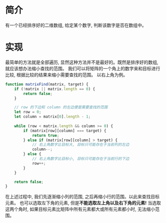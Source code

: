 # 简介
有一个已经排序好的二维数组, 给定某个数字, 判断该数字是否在数组中。

# 实现
最简单的方法就是全部遍历, 显然这种方法并不是最好的。既然是排序好的数组, 就应该想办法缩小查找的范围。
我们可以将矩阵的一个角上的数字来和目标进行比较, 根据比较的结果来缩小需要查找的范围。
以右上角为例。

```js
function matrixFind(matrix, target) {
    if (!matrix || matrix.length == 0) {
        return false;
    }

    // row 的下边和 column 的左边便是需要查找的范围
    let row = 0;
    let column = matrix[0].length - 1;
    
    while (row < matrix.length && column >= 0) {
        if (matrix[row][column] === target) {
            return true;
        } else if (matrix[row][column] > target) {
            // 右上角数字比目标大, 目标只可能存在于当前列的左边
            column--;
        } else {
            // 右上角数字比目标小, 目标只可能存在于当前行的下边
            row++;
        }
    }

    return false;
}
```

在上述过程中, 我们先逐渐缩小列的范围, 之后再缩小行的范围。以此来查找目标元素。
也可以选取左下角的元素, 但是**不能选取左上角以及右下角的元素!** 当选取这两个角时, 如果目标元素比矩阵中所有元素都大或所有元素都小时, 无法缩小范围。